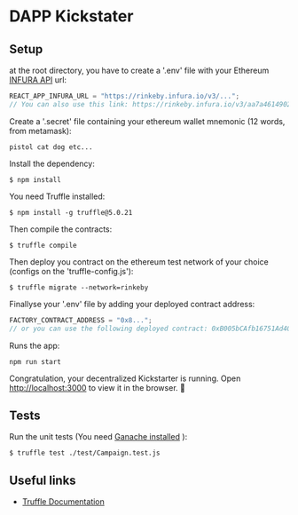 # DAPP Kickstater

## Setup

at the root directory, you have to create a '.env' file with your Ethereum [INFURA API](https://infura.io/) url:

```js
REACT_APP_INFURA_URL = "https://rinkeby.infura.io/v3/...";
// You can also use this link: https://rinkeby.infura.io/v3/aa7a461490244b65a54e2f67b959fa8a
```

Create a '.secret' file containing your ethereum wallet mnemonic (12 words, from metamask):

```
pistol cat dog etc...
```

Install the dependency:

```shell
$ npm install
```

You need Truffle installed:

```shell
$ npm install -g truffle@5.0.21
```

Then compile the contracts:

```shell
$ truffle compile
```

Then deploy you contract on the ethereum test network of your choice (configs on the 'truffle-config.js'):

```shell
$ truffle migrate --network=rinkeby
```

Finallyse your '.env' file by adding your deployed contract address:

```js
FACTORY_CONTRACT_ADDRESS = "0x8...";
// or you can use the following deployed contract: 0xB005bCAfb16751Ad408d7C4bBe3A15349c0E2Bec
```

Runs the app:

```
npm run start
```

Congratulation, your decentralized Kickstarter is running. Open [http://localhost:3000](http://localhost:3000) to view it in the browser. 🎉

## Tests

Run the unit tests (You need [Ganache installed](https://www.trufflesuite.com/docs/ganache/quickstart) ):

```shell
$ truffle test ./test/Campaign.test.js
```

## Useful links

- [Truffle Documentation](https://www.trufflesuite.com/docs/truffle/quickstart)
